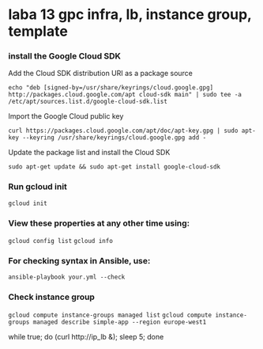 # laba 13 gpc infra, lb, instance group, template


### install the Google Cloud SDK
Add the Cloud SDK distribution URI as a package source

```echo "deb [signed-by=/usr/share/keyrings/cloud.google.gpg] http://packages.cloud.google.com/apt cloud-sdk main" | sudo tee -a /etc/apt/sources.list.d/google-cloud-sdk.list```

Import the Google Cloud public key

```curl https://packages.cloud.google.com/apt/doc/apt-key.gpg | sudo apt-key --keyring /usr/share/keyrings/cloud.google.gpg add -```

Update the package list and install the Cloud SDK

```sudo apt-get update && sudo apt-get install google-cloud-sdk```

### Run gcloud init
```gcloud init```

### View these properties at any other time using:
```gcloud config list```
```gcloud info```

### For checking syntax in Ansible, use: 
```ansible-playbook your.yml --check```

### Check instance group
```gcloud compute instance-groups managed list```
```gcloud compute instance-groups managed describe simple-app --region europe-west1```

while true; do (curl http://ip_lb &); sleep 5; done

